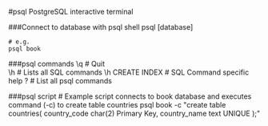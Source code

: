#psql 
PostgreSQL interactive terminal

###Connect to database with psql shell
	psql [database]
	
	# e.g.
	psql book

###psql commands
	\q 						# Quit	
	\h 						# Lists all SQL commands
	\h CREATE INDEX 		# SQL Command specific help
	\? 						# List all psql commands

###psql script
	# Example script connects to book database and executes command (-c) to create table countries
	psql book -c "create table countries(
							country_code char(2) Primary Key,
							country_name text UNIQUE
						);"
